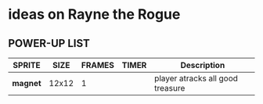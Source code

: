 # ideas on Rayne the Rogue

## POWER-UP LIST
| **SPRITE** | **SIZE** | **FRAMES** | **TIMER** | **Description** |
| ---        | ---      | ---        | ---       | ---             |
| **magnet** | 12x12 | 1 | | player atracks all good treasure |
